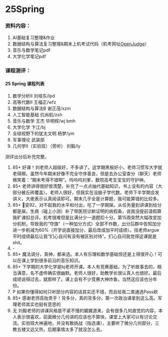 # 25Spring
### 资料内容：

1. AI基础复习整理&作业
2. 数据结构与算法复习整理&期末上机考试代码（机考网址[OpenJudge](http://xzmdsa.openjudge.cn/2025final/)）
3. 音乐与数学笔记pdf
4. 大学化学笔记pdf

### 课程测评：

#### 25 Spring 课程列表

1. 数学分析II 刘培东/lpd
2. 高等代数II 王福正/wfz
3. 数据结构与算法B 谢正茂/xzm
4. 人工智能基础 仉尚航/zsh
5. 音乐与数学 王杰 毕明辉/wj bmh
6. 大学化学 卞江/bj
7. 全球视野下的犹太文明 杨梦/ym
8. 军事理论 武装部
9. 几何学II（实验班）（旁听） 刘毅/ly



测评出分后补充完整。

1. 85+ 好课！刘老师人超级好，不多讲了。这学期黑板好小，老师习惯写大字就老得擦。虽然今年期末好像不完全守序善良，但是去办公室查分（聊天）老师微笑着：“期末考得不错啊”。呜呜呜刘爹，数院高考生宝宝的守护神。
2. 85+ 老师讲得很好很清楚，补充了一点点抽代基础知识，书上没有的内容（大部分被丘砖覆盖）。老师人很好，但我实在没脑子学代数。老师下半学期会发讲义，大佬表示认真阅读即可。期末几乎全是计算题，我可能算错的比较多。
3. 85+ 🌈变92，对不起我的水平和付出，吃了一学期屎。从任务量到讲课到给分都是屎。生病（碰上小测）补了带医院诊断证明的病假条，说我没提前请假算我旷课扣总评。机考很难但是比满分少一道题扣十分。第15周突然大幅改变加分机制，导致我的“夺旗”（一种加分方式）全部不作数，出分后群中告知加分进一步削减为60%（开学说直接加分，最后改成加平时成绩）。找老师argue平时成绩最后让我“扪心自问有没有被区别对待”。扪心自问我觉得这课就是shit。
4. \-
5. 85+ 魔法调分，真神，都来选。本人有乐理和数学基础但还是上得很开心！可以在课上学到很多前沿的音乐知识。
6. 85+ 下学期的大学化学是bj老师开课。本人有竞赛基础，为了听故事去的，相当满意，名不虚传确实很幽默。老师人很好，助教学长很认真人也很好。最后成绩说得过去，就那样了。课上会有不少竞赛大神炸鱼，当然这应该也分年份。
7. P 如果你懂得如何只听部分内容的话其实还不错，而且给我二类通选Pass欸
8. 85+ 感谢老师高抬贵手！背多分，真的背多分，第一次政治课拿到这么高。军理老师其实也挺有意思的
9. 无 刘毅老师的讲课风格是不紧不慢的娓娓道来，会有很多几何直觉的内容，本人表示很喜欢，前面微分几何讲的应该也不算快，课堂上大家可以有讨论交流。实验班大神遍地，并没有敢挑战（指选课），主要听了微分几何部分，三教五楼又远又热，后期事情太多了就没怎么去。
